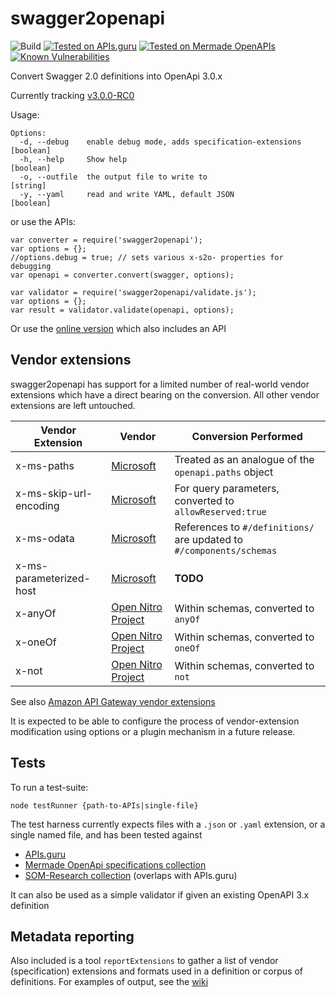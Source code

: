 # swagger2openapi

![Build](https://img.shields.io/travis/Mermade/swagger2openapi.svg) [![Tested on APIs.guru](https://api.apis.guru/badges/tested_on.svg)](https://APIs.guru) [![Tested on Mermade OpenAPIs](https://mermade.github.io/openapi_optimise/tested.svg)](https://github.com/mermade/openapi_specifications)
[![Known Vulnerabilities](https://snyk.io/test/npm/swagger2openapi/badge.svg)](https://snyk.io/test/npm/swagger2openapi)

Convert Swagger 2.0 definitions into OpenApi 3.0.x

Currently tracking [v3.0.0-RC0](https://github.com/OAI/OpenAPI-Specification/blob/3.0.0-rc0/versions/3.0.md)

Usage:

````
Options:
  -d, --debug    enable debug mode, adds specification-extensions      [boolean]
  -h, --help     Show help                                             [boolean]
  -o, --outfile  the output file to write to                            [string]
  -y, --yaml     read and write YAML, default JSON                     [boolean]
````

or use the APIs:

````
var converter = require('swagger2openapi');
var options = {};
//options.debug = true; // sets various x-s2o- properties for debugging
var openapi = converter.convert(swagger, options);
````

````
var validator = require('swagger2openapi/validate.js');
var options = {};
var result = validator.validate(openapi, options);
````

Or use the [online version](https://openapi-converter.herokuapp.com) which also includes an API

## Vendor extensions

swagger2openapi has support for a limited number of real-world vendor extensions which have a direct bearing on the conversion. All other vendor extensions are left untouched.

Vendor Extension|Vendor|Conversion Performed
|---|---|---|
x-ms-paths|[Microsoft](https://github.com/Azure/autorest/tree/master/docs/extensions)|Treated as an analogue of the `openapi.paths` object
x-ms-skip-url-encoding|[Microsoft](https://github.com/Azure/autorest/tree/master/docs/extensions)|For query parameters, converted to `allowReserved:true`
x-ms-odata|[Microsoft](https://github.com/Azure/autorest/tree/master/docs/extensions)|References to `#/definitions/` are updated to `#/components/schemas`
x-ms-parameterized-host|[Microsoft](https://github.com/Azure/autorest/tree/master/docs/extensions)|**TODO**
x-anyOf|[Open Nitro Project](https://github.com/mermade/bbcparse)|Within schemas, converted to `anyOf`
x-oneOf|[Open Nitro Project](https://github.com/mermade/bbcparse)|Within schemas, converted to `oneOf`
x-not|[Open Nitro Project](https://github.com/mermade/bbcparse)|Within schemas, converted to `not`

See also [Amazon API Gateway vendor extensions](http://docs.aws.amazon.com/apigateway/latest/developerguide/api-gateway-swagger-extensions.html)

It is expected to be able to configure the process of vendor-extension modification using options or a plugin 
mechanism in a future release.

## Tests

To run a test-suite:

````
node testRunner {path-to-APIs|single-file}
````

The test harness currently expects files with a `.json` or `.yaml` extension, or a single named file, and has been tested against

* [APIs.guru](https://github.com/APIs-guru/openapi-directory)
* [Mermade OpenApi specifications collection](https://github.com/mermade/openapi_specifications)
* [SOM-Research collection](https://github.com/SOM-Research/hapi) (overlaps with APIs.guru)

It can also be used as a simple validator if given an existing OpenAPI 3.x definition

## Metadata reporting

Also included is a tool `reportExtensions` to gather a list of vendor (specification) extensions and formats used in a definition or corpus of definitions. For examples of output, see the [wiki](https://github.com/mermade/swagger2openapi/wiki)
